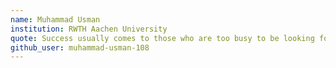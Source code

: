 ```yaml
---  
name: Muhammad Usman 
institution: RWTH Aachen University
quote: Success usually comes to those who are too busy to be looking for it 
github_user: muhammad-usman-108  
---
```

